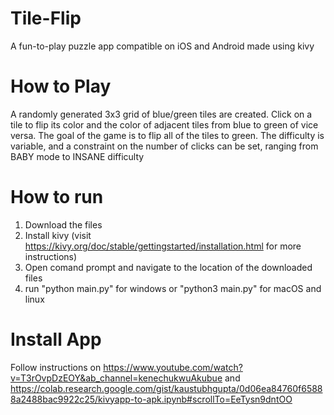 # Tile-Flip
A fun-to-play puzzle app compatible on iOS and Android made using kivy

# How to Play
A randomly generated 3x3 grid of blue/green tiles are created. Click on a tile to flip its color and the color of adjacent tiles from blue to green of vice versa. The goal of the game is to flip all of the tiles to green. The difficulty is variable, and a constraint on the number of clicks can be set, ranging from BABY mode to INSANE difficulty 

# How to run
1) Download the files
2) Install kivy (visit https://kivy.org/doc/stable/gettingstarted/installation.html for more instructions)
3) Open comand prompt and navigate to the location of the downloaded files
4) run "python main.py" for windows or "python3 main.py" for macOS and linux

# Install App
Follow instructions on https://www.youtube.com/watch?v=T3rOvpDzEOY&ab_channel=kenechukwuAkubue and https://colab.research.google.com/gist/kaustubhgupta/0d06ea84760f65888a2488bac9922c25/kivyapp-to-apk.ipynb#scrollTo=EeTysn9dntOO

